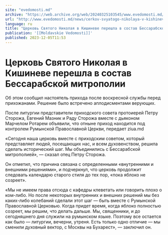 ```yaml
---
site: "evedomosti.md"
archive: "https://web.archive.org/web/20240325103545/www.evedomosti.md/news/cerkov-svyatogo-nikolaya-v-kishineve-pereshla-v-sostav-bessa"
url: "http://www.evedomosti.md/news/cerkov-svyatogo-nikolaya-v-kishineve-pereshla-v-sostav-bessa"
language: ru
title: "Церковь Святого Николая в Кишиневе перешла в состав Бессарабской митрополии"
publication: '[[Moldavskie Vedomosti]]'
published: 2023-12-05T11:53
---
```


# Церковь Святого Николая в Кишиневе перешла в состав Бессарабской митрополии

Об этом сообщил настоятель прихода после воскресной службы перед прихожанами. Решение было встречено аплодисментами верующих.

После литургии представители приходского совета протоиерей Петру Сторожа, Евгений Мазник и Раду Сторожа вместе с дьяконом Марчелом Ротарем объявили, что отныне приход находится под контролем Румынской Православной Церкви, передает ziua.md

«Сегодня наша церковь вместе с приходским советом, который представляет людей, посещающих нас, и всем духовенством, решила сделать исторический шаг. Мы объединились с Бессарабской митрополией», — сказал отец Петру Сторожа.

Он отметил, что причина связана с определенными «внутренними и внешними решениями», и подчеркнул, что церковь продолжит следовать календарю старого стиля до тех пор, «пока яблоко не созреет».

«Мы не имеем права отсюда с кафедры клеветать или говорить плохо о ком-либо. Но после некоторых внутренних и внешних решений мы без каких-либо колебаний сделали этот шаг — быть вместе с Румынской Православной Церковью. Когда придет время, когда яблоко полностью созреет, мы решим, что делать дальше. Мы, священники, и до сегодняшнего дня служили на румынском языке. Поэтому все остается как было — литургии, вечерни, утреня. Есть только одно отличие — мы сменили духовный вектор, с Москвы на Бухарест», — заключил он.